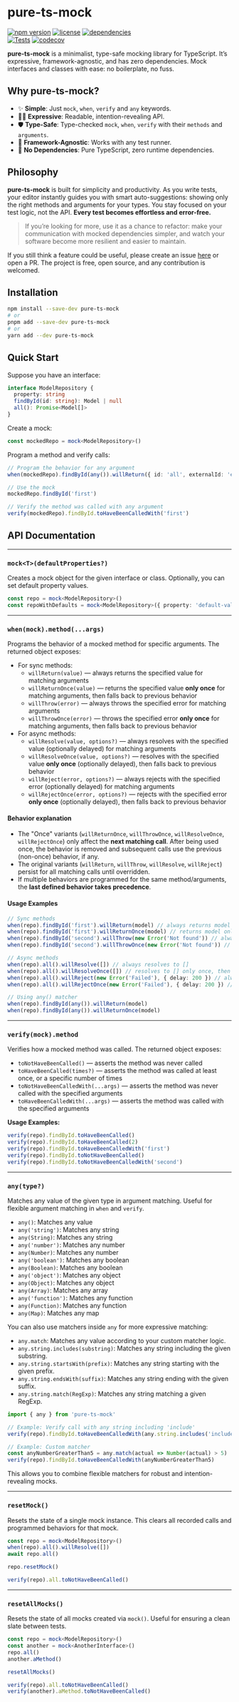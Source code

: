 # pure-ts-mock

[![npm version](https://img.shields.io/npm/v/pure-ts-mock.svg)](https://www.npmjs.com/package/pure-ts-mock)
[![license](https://img.shields.io/github/license/AlessioCoser/pure-ts-mock.svg)](https://github.com/AlessioCoser/pure-ts-mock/blob/main/LICENSE)
[![dependencies](https://img.shields.io/badge/dependencies-0-blue.svg?colorB=44CC11)](https://www.npmjs.com/package/pure-ts-mock?activeTab=dependencies)
<br/>[![Tests](https://github.com/AlessioCoser/pure-ts-mock/actions/workflows/tests.yml/badge.svg)](https://app.codecov.io/gh/AlessioCoser/pure-ts-mock/tests)
[![codecov](https://codecov.io/gh/AlessioCoser/pure-ts-mock/branch/main/graph/badge.svg)](https://codecov.io/gh/AlessioCoser/pure-ts-mock)

**pure-ts-mock** is a minimalist, type-safe mocking library for TypeScript. It’s expressive, framework-agnostic, and has zero dependencies. Mock interfaces and classes with ease: no boilerplate, no fuss.

## Why pure-ts-mock?
- ✨ **Simple**: Just `mock`, `when`, `verify` and `any` keywords.
- 🧑‍💻 **Expressive**: Readable, intention-revealing API.
- 🛡 **Type-Safe**: Type-checked `mock`, `when`, `verify` with their `methods` and `arguments`.
- 🔌 **Framework-Agnostic**: Works with any test runner.
- 🚫 **No Dependencies**: Pure TypeScript, zero runtime dependencies.

## Philosophy

**pure-ts-mock** is built for simplicity and productivity. As you write tests, your editor instantly guides you with smart auto-suggestions: showing only the right methods and arguments for your types. You stay focused on your test logic, not the API. **Every test becomes effortless and error-free.**

> If you’re looking for more, use it as a chance to refactor: make your communication with mocked dependencies simpler, and watch your software become more resilient and easier to maintain.

If you still think a feature could be useful, please create an issue [here](https://github.com/AlessioCoser/pure-ts-mock/issues) or open a PR. The project is free, open source, and any contribution is welcomed.

## Installation

```bash
npm install --save-dev pure-ts-mock
# or
pnpm add --save-dev pure-ts-mock
# or
yarn add --dev pure-ts-mock
```

## Quick Start

Suppose you have an interface:
```typescript
interface ModelRepository {
  property: string
  findById(id: string): Model | null
  all(): Promise<Model[]>
}
```

Create a mock:
```typescript
const mockedRepo = mock<ModelRepository>()
```

Program a method and verify calls:
```typescript
// Program the behavior for any argument
when(mockedRepo).findById(any()).willReturn({ id: 'all', externalId: 'ext-all' })

// Use the mock
mockedRepo.findById('first')

// Verify the method was called with any argument
verify(mockedRepo).findById.toHaveBeenCalledWith('first')
```

## API Documentation

---

### `mock<T>(defaultProperties?)`
Creates a mock object for the given interface or class. Optionally, you can set default property values.
```typescript
const repo = mock<ModelRepository>()
const repoWithDefaults = mock<ModelRepository>({ property: 'default-value' })
```

---

### `when(mock).method(...args)`
Programs the behavior of a mocked method for specific arguments. The returned object exposes:
- For sync methods:
  - `willReturn(value)` — always returns the specified value for matching arguments
  - `willReturnOnce(value)` — returns the specified value **only once** for matching arguments, then falls back to previous behavior
  - `willThrow(error)` — always throws the specified error for matching arguments
  - `willThrowOnce(error)` — throws the specified error **only once** for matching arguments, then falls back to previous behavior
- For async methods:
  - `willResolve(value, options?)` — always resolves with the specified value (optionally delayed) for matching arguments
  - `willResolveOnce(value, options?)` — resolves with the specified value **only once** (optionally delayed), then falls back to previous behavior
  - `willReject(error, options?)` — always rejects with the specified error (optionally delayed) for matching arguments
  - `willRejectOnce(error, options?)` — rejects with the specified error **only once** (optionally delayed), then falls back to previous behavior

#### Behavior explanation
- The "Once" variants (`willReturnOnce`, `willThrowOnce`, `willResolveOnce`, `willRejectOnce`) only affect the **next matching call**. After being used once, the behavior is removed and subsequent calls use the previous (non-once) behavior, if any.
- The original variants (`willReturn`, `willThrow`, `willResolve`, `willReject`) persist for all matching calls until overridden.
- If multiple behaviors are programmed for the same method/arguments, the **last defined behavior takes precedence**.

#### Usage Examples
```typescript
// Sync methods
when(repo).findById('first').willReturn(model) // always returns model
when(repo).findById('first').willReturnOnce(model) // returns model only once, then falls back
when(repo).findById('second').willThrow(new Error('Not found')) // always throws
when(repo).findById('second').willThrowOnce(new Error('Not found')) // throws only once, then falls back

// Async methods
when(repo).all().willResolve([]) // always resolves to []
when(repo).all().willResolveOnce([]) // resolves to [] only once, then falls back
when(repo).all().willReject(new Error('Failed'), { delay: 200 }) // always rejects
when(repo).all().willRejectOnce(new Error('Failed'), { delay: 200 }) // rejects only once, then falls back

// Using any() matcher
when(repo).findById(any()).willReturn(model)
when(repo).findById(any()).willReturnOnce(model)
```

---

### `verify(mock).method`
Verifies how a mocked method was called. The returned object exposes:
- `toNotHaveBeenCalled()` — asserts the method was never called
- `toHaveBeenCalled(times?)` — asserts the method was called at least once, or a specific number of times
- `toNotHaveBeenCalledWith(...args)` — asserts the method was never called with the specified arguments
- `toHaveBeenCalledWith(...args)` — asserts the method was called with the specified arguments

**Usage Examples:**
```typescript
verify(repo).findById.toHaveBeenCalled()
verify(repo).findById.toHaveBeenCalled(2)
verify(repo).findById.toHaveBeenCalledWith('first')
verify(repo).findById.toNotHaveBeenCalled()
verify(repo).findById.toNotHaveBeenCalledWith('second')
```

---

### `any(type?)`
Matches any value of the given type in argument matching. Useful for flexible argument matching in `when` and `verify`.
- `any()`: Matches any value
- `any('string')`: Matches any string
- `any(String)`: Matches any string
- `any('number')`: Matches any number
- `any(Number)`: Matches any number
- `any('boolean')`: Matches any boolean
- `any(Boolean)`: Matches any boolean
- `any('object')`: Matches any object
- `any(Object)`: Matches any object
- `any(Array)`: Matches any array
- `any('function')`: Matches any function
- `any(Function)`: Matches any function
- `any(Map)`: Matches any map

You can also use matchers inside `any` for more expressive matching:
- `any.match`: Matches any value according to your custom matcher logic.
- `any.string.includes(substring)`: Matches any string including the given substring.
- `any.string.startsWith(prefix)`: Matches any string starting with the given prefix.
- `any.string.endsWith(suffix)`: Matches any string ending with the given suffix.
- `any.string.match(RegExp)`: Matches any string matching a given RegExp.

```typescript
import { any } from 'pure-ts-mock'

// Example: Verify call with any string including 'include'
verify(repo).findById.toHaveBeenCalledWith(any.string.includes('include'))

// Example: Custom matcher
const anyNumberGreaterThan5 = any.match(actual => Number(actual) > 5)
verify(repo).findById.toHaveBeenCalledWith(anyNumberGreaterThan5)
```

This allows you to combine flexible matchers for robust and intention-revealing mocks.

---

### `resetMock()`
Resets the state of a single mock instance. This clears all recorded calls and programmed behaviors for that mock.

```typescript
const repo = mock<ModelRepository>()
when(repo).all().willResolve([])
await repo.all()

repo.resetMock()

verify(repo).all.toNotHaveBeenCalled()
```

---

### `resetAllMocks()`
Resets the state of all mocks created via `mock()`. Useful for ensuring a clean slate between tests.

```typescript
const repo = mock<ModelRepository>()
const another = mock<AnotherInterface>()
repo.all()
another.aMethod()

resetAllMocks()

verify(repo).all.toNotHaveBeenCalled()
verify(another).aMethod.toNotHaveBeenCalled()
```
